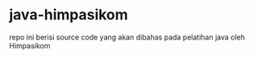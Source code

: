 java-himpasikom
===============

repo ini berisi source code yang akan dibahas pada pelatihan java oleh Himpasikom
